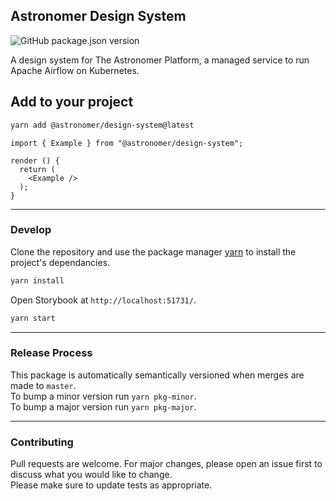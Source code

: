 ## Astronomer Design System

![GitHub package.json version](https://img.shields.io/github/package-json/v/astronomer/design-system)

A design system for The Astronomer Platform, a managed service to run Apache Airflow on Kubernetes.

## Add to your project


```bash
yarn add @astronomer/design-system@latest
```

```JSX
import { Example } from "@astronomer/design-system";

render () {
  return (
    <Example />
  );
}
```

---

### Develop

Clone the repository and use the package manager [yarn](https://yarnpkg.com) to install the project's dependancies.

```bash
yarn install
```

Open Storybook at `http://localhost:51731/`.

```bash
yarn start
```

---

### Release Process

This package is automatically semantically versioned when merges are made to `master`. 
<br/>To bump a minor version run `yarn pkg-minor`.
<br/>To bump a major version run `yarn pkg-major`. 

---

### Contributing

Pull requests are welcome. For major changes, please open an issue first to discuss what you would like to change.
<br />Please make sure to update tests as appropriate.
